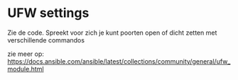# UFW settings

Zie de code. Spreekt voor zich je kunt poorten open of dicht zetten met verschillende commandos

zie meer op: <https://docs.ansible.com/ansible/latest/collections/community/general/ufw_module.html>
